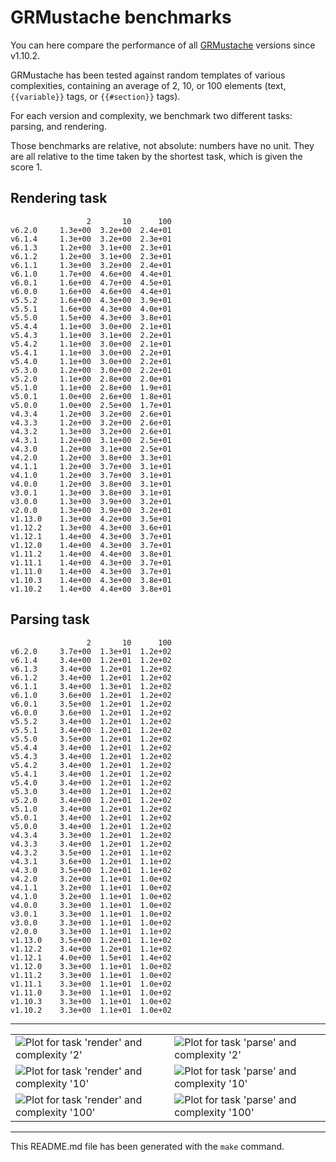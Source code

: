 # GRMustache benchmarks

You can here compare the performance of all [GRMustache](https://github.com/groue/GRMustache) versions since v1.10.2.

GRMustache has been tested against random templates of various complexities, containing an average of 2, 10, or 100 elements (text, `{{variable}}` tags, or `{{#section}}` tags).

For each version and complexity, we benchmark two different tasks: parsing, and rendering.

Those benchmarks are relative, not absolute: numbers have no unit. They are all relative to the time taken by the shortest task, which is given the score 1.


## Rendering task

	                 2       10      100
	v6.2.0     1.3e+00  3.2e+00  2.4e+01
	v6.1.4     1.3e+00  3.2e+00  2.3e+01
	v6.1.3     1.2e+00  3.1e+00  2.3e+01
	v6.1.2     1.2e+00  3.1e+00  2.3e+01
	v6.1.1     1.3e+00  3.2e+00  2.4e+01
	v6.1.0     1.7e+00  4.6e+00  4.4e+01
	v6.0.1     1.6e+00  4.7e+00  4.5e+01
	v6.0.0     1.6e+00  4.6e+00  4.4e+01
	v5.5.2     1.6e+00  4.3e+00  3.9e+01
	v5.5.1     1.6e+00  4.3e+00  4.0e+01
	v5.5.0     1.5e+00  4.3e+00  3.8e+01
	v5.4.4     1.1e+00  3.0e+00  2.1e+01
	v5.4.3     1.1e+00  3.1e+00  2.2e+01
	v5.4.2     1.1e+00  3.0e+00  2.1e+01
	v5.4.1     1.1e+00  3.0e+00  2.2e+01
	v5.4.0     1.1e+00  3.0e+00  2.2e+01
	v5.3.0     1.2e+00  3.0e+00  2.2e+01
	v5.2.0     1.1e+00  2.8e+00  2.0e+01
	v5.1.0     1.1e+00  2.8e+00  1.9e+01
	v5.0.1     1.0e+00  2.6e+00  1.8e+01
	v5.0.0     1.0e+00  2.5e+00  1.7e+01
	v4.3.4     1.2e+00  3.2e+00  2.6e+01
	v4.3.3     1.2e+00  3.2e+00  2.6e+01
	v4.3.2     1.3e+00  3.2e+00  2.6e+01
	v4.3.1     1.2e+00  3.1e+00  2.5e+01
	v4.3.0     1.2e+00  3.1e+00  2.5e+01
	v4.2.0     1.2e+00  3.8e+00  3.3e+01
	v4.1.1     1.2e+00  3.7e+00  3.1e+01
	v4.1.0     1.2e+00  3.7e+00  3.1e+01
	v4.0.0     1.2e+00  3.8e+00  3.1e+01
	v3.0.1     1.3e+00  3.8e+00  3.1e+01
	v3.0.0     1.3e+00  3.9e+00  3.2e+01
	v2.0.0     1.3e+00  3.9e+00  3.2e+01
	v1.13.0    1.3e+00  4.2e+00  3.5e+01
	v1.12.2    1.3e+00  4.3e+00  3.6e+01
	v1.12.1    1.4e+00  4.3e+00  3.7e+01
	v1.12.0    1.4e+00  4.3e+00  3.7e+01
	v1.11.2    1.4e+00  4.4e+00  3.8e+01
	v1.11.1    1.4e+00  4.3e+00  3.7e+01
	v1.11.0    1.4e+00  4.3e+00  3.7e+01
	v1.10.3    1.4e+00  4.3e+00  3.8e+01
	v1.10.2    1.4e+00  4.4e+00  3.8e+01

## Parsing task

	                 2       10      100
	v6.2.0     3.7e+00  1.3e+01  1.2e+02
	v6.1.4     3.4e+00  1.2e+01  1.2e+02
	v6.1.3     3.4e+00  1.2e+01  1.2e+02
	v6.1.2     3.4e+00  1.2e+01  1.2e+02
	v6.1.1     3.4e+00  1.3e+01  1.2e+02
	v6.1.0     3.6e+00  1.2e+01  1.2e+02
	v6.0.1     3.5e+00  1.2e+01  1.2e+02
	v6.0.0     3.6e+00  1.2e+01  1.2e+02
	v5.5.2     3.4e+00  1.2e+01  1.2e+02
	v5.5.1     3.4e+00  1.2e+01  1.2e+02
	v5.5.0     3.5e+00  1.2e+01  1.2e+02
	v5.4.4     3.4e+00  1.2e+01  1.2e+02
	v5.4.3     3.4e+00  1.2e+01  1.2e+02
	v5.4.2     3.4e+00  1.2e+01  1.2e+02
	v5.4.1     3.4e+00  1.2e+01  1.2e+02
	v5.4.0     3.4e+00  1.2e+01  1.2e+02
	v5.3.0     3.4e+00  1.2e+01  1.2e+02
	v5.2.0     3.4e+00  1.2e+01  1.2e+02
	v5.1.0     3.4e+00  1.2e+01  1.2e+02
	v5.0.1     3.4e+00  1.2e+01  1.2e+02
	v5.0.0     3.4e+00  1.2e+01  1.2e+02
	v4.3.4     3.3e+00  1.2e+01  1.2e+02
	v4.3.3     3.4e+00  1.2e+01  1.2e+02
	v4.3.2     3.5e+00  1.2e+01  1.1e+02
	v4.3.1     3.6e+00  1.2e+01  1.1e+02
	v4.3.0     3.5e+00  1.2e+01  1.1e+02
	v4.2.0     3.2e+00  1.1e+01  1.0e+02
	v4.1.1     3.2e+00  1.1e+01  1.0e+02
	v4.1.0     3.2e+00  1.1e+01  1.0e+02
	v4.0.0     3.3e+00  1.1e+01  1.0e+02
	v3.0.1     3.3e+00  1.1e+01  1.0e+02
	v3.0.0     3.3e+00  1.1e+01  1.0e+02
	v2.0.0     3.3e+00  1.1e+01  1.1e+02
	v1.13.0    3.5e+00  1.2e+01  1.1e+02
	v1.12.2    3.4e+00  1.2e+01  1.1e+02
	v1.12.1    4.0e+00  1.5e+01  1.4e+02
	v1.12.0    3.3e+00  1.1e+01  1.0e+02
	v1.11.2    3.3e+00  1.1e+01  1.0e+02
	v1.11.1    3.3e+00  1.1e+01  1.0e+02
	v1.11.0    3.3e+00  1.1e+01  1.0e+02
	v1.10.3    3.3e+00  1.1e+01  1.0e+02
	v1.10.2    3.3e+00  1.1e+01  1.0e+02

-----

<table border="0" cellspacing="0" cellpadding="0">
<tr>
<td>
<img src="/groue/GRMustacheBenchmark/raw/master/Plots/2-render.png" alt="Plot for task 'render' and complexity '2'">
</td>
<td>
<img src="/groue/GRMustacheBenchmark/raw/master/Plots/2-parse.png" alt="Plot for task 'parse' and complexity '2'">
</td>
</tr>
<tr>
<td>
<img src="/groue/GRMustacheBenchmark/raw/master/Plots/10-render.png" alt="Plot for task 'render' and complexity '10'">
</td>
<td>
<img src="/groue/GRMustacheBenchmark/raw/master/Plots/10-parse.png" alt="Plot for task 'parse' and complexity '10'">
</td>
</tr>
<tr>
<td>
<img src="/groue/GRMustacheBenchmark/raw/master/Plots/100-render.png" alt="Plot for task 'render' and complexity '100'">
</td>
<td>
<img src="/groue/GRMustacheBenchmark/raw/master/Plots/100-parse.png" alt="Plot for task 'parse' and complexity '100'">
</td>
</tr>
</table>

-----

This README.md file has been generated with the `make` command.

